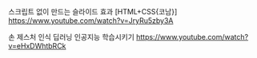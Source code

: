 스크립트 없이 만드는 슬라이드 효과 [HTML+CSS{코남}]
https://www.youtube.com/watch?v=JryRu5zby3A

손 제스처 인식 딥러닝 인공지능 학습시키기
https://www.youtube.com/watch?v=eHxDWhtbRCk
